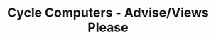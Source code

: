 ---
layout: community
category: community
title: "Cycle Computers - Advise/Views Please"
description: "Firstly, what is do you want from the unit, functions? I'm assuming more tilted towards touring? yes touring. When touring I’m not really obsessed with distance."
isTopLevel: false
isSingleLevel: false
isArticle: false
datePublished: 2022-06-23 09:27:00 +0300
dateModified: 2022-06-23 09:27:00 +0300
published: false
---